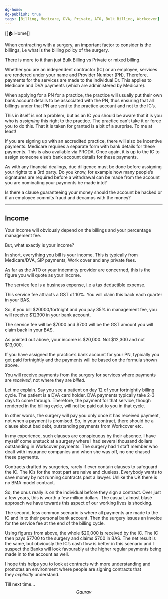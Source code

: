 ```yaml
---
dg-home: 
dg-publish: true
tags: [Billing, Medicare, DVA, Private, ATO, Bulk Billing, Workcover]
---
```

[[🏠 Home]]

When contracting with a surgery, an important factor to consider is the billings, i.e what is the billing policy of the surgery.

There is more to it than just Bulk Billing vs Private or mixed billing.

Whether you are an independent contractor (IC) or an employee, services are rendered under your name and Provider Number (PN). Therefore, payments for the services are made to the individual Dr. This applies to Medicare and DVA payments (which are administered by Medicare).

When applying for a PN for a practice, the practice will usually put their own bank account details to be associated with the PN, thus ensuring that all billings under that PN are sent to the practice account and not to the IC’s.

This in itself is not a problem, but as an IC you should be aware that it is you who is _assigning_ this right to the practice. The practice can’t take it or force you to do this. That it is taken for granted is a bit of a surprise. To me at least!

If you are signing up with an accredited practice, there will also be Incentive payments. Medicare requires a separate form with bank details for these payments. This is also available via PRODA. Once again, it is up to the IC to assign someone else’s bank account details for these payments.

As with any financial dealings, due diligence must be done before assigning your rights to a 3rd party. Do you know, for example how many people’s signatures are required before a withdrawal can be made from the account you are nominating your payments be made into?

Is there a clause guaranteeing your money should the account be hacked or if an employee commits fraud and decamps with the money?

---

## Income

Your income will obviously depend on the billings and your percentage management fee.

But, what exactly is your income?

In short, everything you bill is your income. This is typically from Medicare/DVA, SIP payments, Work cover and any private fees.

As far as the ATO or your indemnity provider are concerned, this is the figure you will quote as your income.

The service fee is a business expense, i.e a tax deductible expense.

This service fee attracts a GST of 10%. You will claim this back each quarter in your BAS.

So, if you bill $20000/fortnight and you pay 35% in management fee, you will receive $12300 in your bank account.

The service fee will be $7000 and $700 will be the GST amount you will claim back in your BAS.

As pointed out above, your income is $20,000. Not $12,300 and not $13,000.

If you have assigned the practice’s bank account for your PN, typically you get paid fortnightly and the payments will be based on the formula shown above.

You will receive payments from the surgery for services where payments are _received_, not where they are _billed._

Let me explain. Say you see a patient on day 12 of your fortnightly billing cycle. The patient is a DVA card holder. DVA payments typically take 2-3 days to come through. Therefore, the payment for that service, though rendered in the billing cycle, will not be paid out to you in that cycle.

In other words, the surgery will pay you only once it has received payment, not when a payment is promised. So, in your contract, there should be a clause about bad debt, outstanding payments from Workcover etc.

In my experience, such clauses are conspicuous by their absence. I have myself come unstuck at a surgery where I had several thousand dollars outstanding in Workcover payments. The surgery had 1 staff member who dealt with insurance companies and when she was off, no one chased these payments.

Contracts drafted by surgeries, rarely if ever contain clauses to safeguard the IC. The ICs for the most part are naive and clueless. Everybody wants to save money by not running contracts past a lawyer. Unlike the UK there is no BMA model contract.

So, the onus really is on the individual before they sign a contract. Over just a few years, this is worth a few million dollars. The casual, almost blasé approach we have towards this aspect of our working lives is shocking.

The second, less common scenario is where all payments are made to the IC and in to their personal bank account. Then the surgery issues an invoice for the service fee at the end of the billing cycle.

Using figures from above, the whole $20,000 is received by the IC. The IC then pays $7700 to the surgery and claims $700 in BAS. The net result is the same, but obviously the IC’s cash flow is better in this scenario and I suspect the Banks will look favourably at the higher regular payments being made in to the account as well.

I hope this helps you to look at contracts with more understanding and promotes an environment where people are signing contracts that they _explicitly_ understand.

Till next time…
$$Gaurav$$